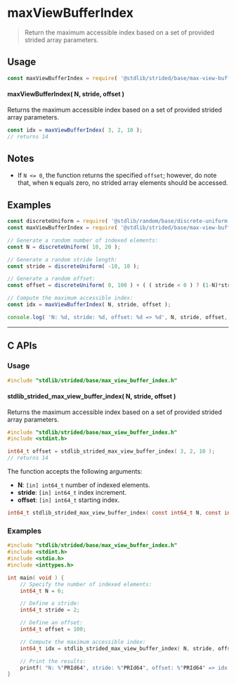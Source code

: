 <!--

@license Apache-2.0

Copyright (c) 2021 The Stdlib Authors.

Licensed under the Apache License, Version 2.0 (the "License");
you may not use this file except in compliance with the License.
You may obtain a copy of the License at

   http://www.apache.org/licenses/LICENSE-2.0

Unless required by applicable law or agreed to in writing, software
distributed under the License is distributed on an "AS IS" BASIS,
WITHOUT WARRANTIES OR CONDITIONS OF ANY KIND, either express or implied.
See the License for the specific language governing permissions and
limitations under the License.

-->

# maxViewBufferIndex

> Return the maximum accessible index based on a set of provided strided array parameters.

<!-- Section to include introductory text. Make sure to keep an empty line after the intro `section` element and another before the `/section` close. -->

<section class="intro">

</section>

<!-- /.intro -->

<!-- Package usage documentation. -->

<section class="usage">

## Usage

```javascript
const maxViewBufferIndex = require( '@stdlib/strided/base/max-view-buffer-index' );
```

#### maxViewBufferIndex( N, stride, offset )

Returns the maximum accessible index based on a set of provided strided array parameters.

```javascript
const idx = maxViewBufferIndex( 3, 2, 10 );
// returns 14
```

</section>

<!-- /.usage -->

<!-- Package usage notes. Make sure to keep an empty line after the `section` element and another before the `/section` close. -->

<section class="notes">

## Notes

-   If `N <= 0`, the function returns the specified `offset`; however, do note that, when `N` equals zero, no strided array elements should be accessed.

</section>

<!-- /.notes -->

<!-- Package usage examples. -->

<section class="examples">

## Examples

<!-- eslint no-undef: "error" -->

```javascript
const discreteUniform = require( '@stdlib/random/base/discrete-uniform' );
const maxViewBufferIndex = require( '@stdlib/strided/base/max-view-buffer-index' );

// Generate a random number of indexed elements:
const N = discreteUniform( 10, 20 );

// Generate a random stride length:
const stride = discreteUniform( -10, 10 );

// Generate a random offset:
const offset = discreteUniform( 0, 100 ) + ( ( stride < 0 ) ? (1-N)*stride : 0 );

// Compute the maximum accessible index:
const idx = maxViewBufferIndex( N, stride, offset );

console.log( 'N: %d, stride: %d, offset: %d => %d', N, stride, offset, idx );
```

</section>

<!-- /.examples -->

* * *

<section class="c">

## C APIs

<!-- Section to include introductory text. Make sure to keep an empty line after the intro `section` element and another before the `/section` close. -->

<section class="intro">

</section>

<!-- /.intro -->

<!-- C usage documentation. -->

<section class="usage">

### Usage

```c
#include "stdlib/strided/base/max_view_buffer_index.h"
```

#### stdlib_strided_max_view_buffer_index( N, stride, offset )

Returns the maximum accessible index based on a set of provided strided array parameters.

```c
#include "stdlib/strided/base/max_view_buffer_index.h"
#include <stdint.h>

int64_t offset = stdlib_strided_max_view_buffer_index( 3, 2, 10 );
// returns 14
```

The function accepts the following arguments:

-   **N**: `[in] int64_t` number of indexed elements.
-   **stride**: `[in] int64_t` index increment.
-   **offset**: `[in] int64_t` starting index.

```c
int64_t stdlib_strided_max_view_buffer_index( const int64_t N, const int64_t stride, const int64_t offset );
```

</section>

<!-- /.usage -->

<!-- C API usage notes. Make sure to keep an empty line after the `section` element and another before the `/section` close. -->

<section class="notes">

</section>

<!-- /.notes -->

<!-- C API usage examples. -->

<section class="examples">

### Examples

```c
#include "stdlib/strided/base/max_view_buffer_index.h"
#include <stdint.h>
#include <stdio.h>
#include <inttypes.h>

int main( void ) {
    // Specify the number of indexed elements:
    int64_t N = 6;

    // Define a stride:
    int64_t stride = 2;

    // Define an offset:
    int64_t offset = 100;

    // Compute the maximum accessible index:
    int64_t idx = stdlib_strided_max_view_buffer_index( N, stride, offset );

    // Print the results:
    printf( "N: %"PRId64", stride: %"PRId64", offset: %"PRId64" => idx: %"PRId64"\n", N, stride, offset, idx );
}
```

</section>

<!-- /.examples -->

</section>

<!-- /.c -->

<!-- Section to include cited references. If references are included, add a horizontal rule *before* the section. Make sure to keep an empty line after the `section` element and another before the `/section` close. -->

<section class="references">

</section>

<!-- /.references -->

<!-- Section for related `stdlib` packages. Do not manually edit this section, as it is automatically populated. -->

<section class="related">

</section>

<!-- /.related -->

<!-- Section for all links. Make sure to keep an empty line after the `section` element and another before the `/section` close. -->

<section class="links">

</section>

<!-- /.links -->
